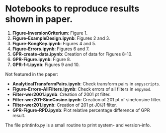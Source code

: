 # Notebooks to reproduce results shown in paper.

1. **Figure-InversionCriterium**: Figure 1.
2. **Figure-ExampleDesign.ipynb**: Figures 2 and 3.
3. **Figure-KongKey.ipynb**: Figures 4 and 5.
4. **Figure-Errors.ipynb**: Figures 6 and 7.
5. **GPR-create-data.ipynb**: Creation of data for Figures 8-10.
6. **GPR-Figure.ipynb**: Figure 8.
7. **GPR-f-t.ipynb**: Figures 9 and 10.

Not featured in the paper:
- **AnalyticalTransformPairs.ipynb**: Check transform pairs in `empyscripts`.
- **Figure-Errors-AllFilters.ipynb**: Check errors of all filters in `empymod`.
- **Filter-wer2001.ipynb**: Creation of 2001 pt filter.
- **Filter-wer201-SineCosine.ipynb**: Creation of 201 pt of sine/cosine filter.
- **Filter-wer201.ipynb**: Creation of 201 pt J0/J1 filter.
- **GPR-Figure-RPD.ipynb**: Plot relative percentage difference of GPR result.

The file printinfo.py is a small routine to print system- and version-info.
